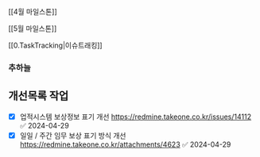
[[4월 마일스톤]]

[[5월 마일스톤]]


[[0.TaskTracking|이슈트래킹]] 

### 추하늘

## 개선목록 작업


- [x] 업적시스템 보상정보 표기 개선 https://redmine.takeone.co.kr/issues/14112 ✅ 2024-04-29
- [x] 일일 / 주간 임무 보상 표기 방식 개선 https://redmine.takeone.co.kr/attachments/4623 ✅ 2024-04-29